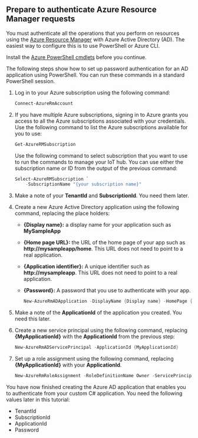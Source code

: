 ## Prepare to authenticate Azure Resource Manager requests
You must authenticate all the operations that you perform on resources using the [Azure Resource Manager][lnk-authenticate-arm] with Azure Active Directory (AD). The easiest way to configure this is to use PowerShell or Azure CLI.

Install the [Azure PowerShell cmdlets][lnk-powershell-install] before you continue.

The following steps show how to set up password authentication for an AD application using PowerShell. You can run these commands in a standard PowerShell session.

1. Log in to your Azure subscription using the following command:

    ```powershell
    Connect-AzureRmAccount
    ```

1. If you have multiple Azure subscriptions, signing in to Azure grants you access to all the Azure subscriptions associated with your credentials. Use the following command to list the Azure subscriptions available for you to use:

    ```powershell
    Get-AzureRMSubscription
    ```

    Use the following command to select subscription that you want to use to run the commands to manage your IoT hub. You can use either the subscription name or ID from the output of the previous command:

    ```powershell
    Select-AzureRMSubscription `
        -SubscriptionName "{your subscription name}"
    ```

2. Make a note of your **TenantId** and **SubscriptionId**. You need them later.
3. Create a new Azure Active Directory application using the following command, replacing the place holders:
   
   * **{Display name}:** a display name for your application such as **MySampleApp**
   * **{Home page URL}:** the URL of the home page of your app such as **http://mysampleapp/home**. This URL does not need to point to a real application.
   * **{Application identifier}:** A unique identifier such as **http://mysampleapp**. This URL does not need to point to a real application.
   * **{Password}:** A password that you use to authenticate with your app.
     
     ```powershell
     New-AzureRmADApplication -DisplayName {Display name} -HomePage {Home page URL} -IdentifierUris {Application identifier} -Password {Password}
     ```
4. Make a note of the **ApplicationId** of the application you created. You need this later.
5. Create a new service principal using the following command, replacing **{MyApplicationId}** with the **ApplicationId** from the previous step:
   
    ```powershell
    New-AzureRmADServicePrincipal -ApplicationId {MyApplicationId}
    ```
6. Set up a role assignment using the following command, replacing **{MyApplicationId}** with your **ApplicationId**.
   
    ```powershell
    New-AzureRmRoleAssignment -RoleDefinitionName Owner -ServicePrincipalName {MyApplicationId}
    ```

You have now finished creating the Azure AD application that enables you to authenticate from your custom C# application. You need the following values later in this tutorial:

* TenantId
* SubscriptionId
* ApplicationId
* Password

[lnk-authenticate-arm]: https://msdn.microsoft.com/library/azure/dn790557.aspx
[lnk-powershell-install]: https://docs.microsoft.com/powershell/azure/install-azurerm-ps
